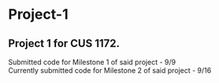 # Project-1

## Project 1 for CUS 1172. 

Submitted code for Milestone 1 of said project - 9/9  
Currently submitted code for Milestone 2 of said project - 9/16
